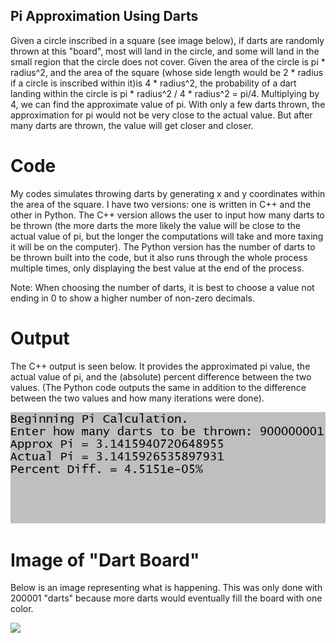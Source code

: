 ## Pi Approximation Using Darts
Given a circle inscribed in a square (see image below), if darts are randomly thrown at this "board", most will land in the circle, and some will land in the small region that the circle does not cover. Given the area of the circle is pi * radius^2, and the area of the square (whose side length would be 2 * radius if a circle is inscribed within it)is 4 * radius^2, the probability of a dart landing within the circle is pi * radius^2 / 4 * radius^2 = pi/4. Multiplying by 4, we can find the approximate value of pi. With only a few darts thrown, the approximation for pi would not be very close to the actual value. But after many darts are thrown, the value will get closer and closer.

# Code
My codes simulates throwing darts by generating x and y coordinates within the area of the square. I have two versions: one is written in C++ and the other in Python. The C++ version allows the user to input how many darts to be thrown (the more darts the more likely the value will be close to the actual value of pi, but the longer the computations will take and more taxing it will be on the computer). The Python version has the number of darts to be thrown built into the code, but it also runs through the whole process multiple times, only displaying the best value at the end of the process.

Note: When choosing the number of darts, it is best to choose a value not ending in 0 to show a higher number of non-zero decimals.

# Output
The C++ output is seen below. It provides the approximated pi value, the actual value of pi, and the (absolute) percent difference between the two values. (The Python code outputs the same in addition to the difference between the two values and how many iterations were done).

![](PiApproximation.png)

# Image of "Dart Board"
Below is an image representing what is happening. This was only done with 200001 "darts" because more darts would eventually fill the board with one color.

![](PiApproximationwith200001darts.png)
